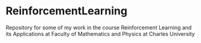 # ReinforcementLearning

Repository for some of my work in the course Reinforcement Learning and its Applications at Faculty of Mathematics and Physics at Charles University
